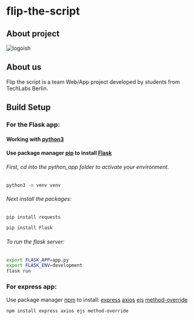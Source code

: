 # flip-the-script

## About project
![logoish](https://user-images.githubusercontent.com/60686512/105738115-fc422c80-5f36-11eb-8fd1-ef9b5cd870f9.PNG)

  
## About us
Flip the script is a team Web/App project developed by students from TechLabs Berlin.  
  
## Build Setup
### For the Flask app: 
#### Working with [python3](https://realpython.com/installing-python/)
#### Use package manager [pip](https://pip.pypa.io/en/stable/) to install [Flask](https://flask.palletsprojects.com/en/1.1.x/tutorial/)

###### First, cd into the python_app folder to activate your environment.
```bash
python3 -m venv venv
```
###### Next install the packages:
```bash
pip install requests
```
```bash
pip install Flask
```
###### To run the flask server:
```bash
export FLASK_APP=app.py
export FLASK_ENV=development
flask run
```

### For express app:

Use package manager [npm](https://www.npmjs.com/) to install:
[express](https://expressjs.com/)
[axios](https://github.com/axios/axios)
[ejs](https://ejs.co/)
[method-override](https://www.npmjs.com/package/method-override)

```bash
npm install express axios ejs method-override
```

